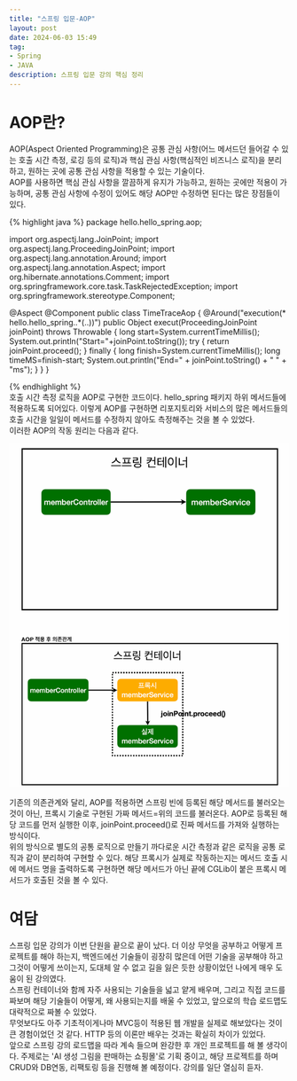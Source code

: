```yaml
---
title: "스프링 입문-AOP"
layout: post
date: 2024-06-03 15:49
tag:
- Spring
- JAVA
description: 스프링 입문 강의 핵심 정리
---  
```


# AOP란?  
AOP(Aspect Oriented Programming)은 공통 관심 사항(어느 메서드던 들어갈 수 있는 호출 시간 측정, 로깅 등의 로직)과 핵심 관심 사항(핵심적인 비즈니스 로직)을 분리하고, 원하는 곳에 공통 관심 사항을 적용할 수 있는 기술이다.  
AOP를 사용하면 핵심 관심 사항을 깔끔하게 유지가 가능하고, 원하는 곳에만 적용이 가능하며, 공통 관심 사항에 수정이 있어도 해당 AOP만 수정하면 된다는 많은 장점들이 있다.  

{% highlight java %}
package hello.hello_spring.aop;

import org.aspectj.lang.JoinPoint;
import org.aspectj.lang.ProceedingJoinPoint;
import org.aspectj.lang.annotation.Around;
import org.aspectj.lang.annotation.Aspect;
import org.hibernate.annotations.Comment;
import org.springframework.core.task.TaskRejectedException;
import org.springframework.stereotype.Component;

@Aspect
@Component
public class TimeTraceAop {
    @Around("execution(* hello.hello_spring..*(..))")
    public Object execut(ProceedingJoinPoint joinPoint) throws Throwable {
        long start=System.currentTimeMillis();
        System.out.println("Start="+joinPoint.toString());
        try {
            return joinPoint.proceed();
        } finally {
            long finish=System.currentTimeMillis();
            long timeMS=finish-start;
            System.out.println("End=" + joinPoint.toString() + " " + "ms");
        }
    }
}

{% endhighlight %}  
호출 시간 측정 로직을 AOP로 구현한 코드이다. hello_spring 패키지 하위 메서드들에 적용하도록 되어있다. 이렇게 AOP를 구현하면 리포지토리와 서비스의 많은 메서드들의 호출 시간을 일일이 메서드를 수정하지 않아도 측정해주는 것을 볼 수 있었다.  
이러한 AOP의 작동 원리는 다음과 같다.  

![AOP](/assets/img/AOP.png)  

기존의 의존관계와 달리, AOP를 적용하면 스프링 빈에 등록된 해당 메서드를 불러오는 것이 아닌, 프록시 기술로 구현된 가짜 메서드=위의 코드를 불러온다. AOP로 등록된 해당 코드를 먼저 실행한 이후, joinPoint.proceed()로 진짜 메서드를 가져와 실행하는 방식이다.  
위의 방식으로 별도의 공통 로직으로 만들기 까다로운 시간 측정과 같은 로직을 공통 로직과 같이 분리하여 구현할 수 있다. 해당 프록시가 실제로 작동하는지는 메서드 호출 시에 메서드 명을 출력하도록 구현하면 해당 메서드가 아닌 끝에 CGLib이 붙은 프록시 메서드가 호출된 것을 볼 수 있다.  

# 여담  
스프링 입문 강의가 이번 단원을 끝으로 끝이 났다. 더 이상 무엇을 공부하고 어떻게 프로젝트를 해야 하는지, 백엔드에선 기술들이 굉장히 많은데 어떤 기술을 공부해야 하고 그것이 어떻게 쓰이는지, 도대체 알 수 없고 길을 잃은 듯한 상황이었던 나에게 매우 도움이 된 강의였다.  
스프링 컨테이너와 함께 자주 사용되는 기술들을 넓고 얕게 배우며, 그리고 직접 코드를 짜보며 해당 기술들이 어떻게, 왜 사용되는지를 배울 수 있었고, 앞으로의 학습 로드맵도 대략적으로 짜볼 수 있었다.  
무엇보다도 아주 기초적이게나마 MVC등이 적용된 웹 개발을 실제로 해보았다는 것이 큰 경험이었던 것 같다. HTTP 등의 이론만 배우는 것과는 확실히 차이가 있었다.  
앞으로 스프링 강의 로드맵을 따라 계속 들으며 완강한 후 개인 프로젝트를 해 볼 생각이다. 주제로는 'AI 생성 그림을 판매하는 쇼핑몰'로 기획 중이고, 해당 프로젝트를 하며 CRUD와 DB연동, 리팩토링 등을 진행해 볼 예정이다. 강의를 일단 열심히 듣자.
